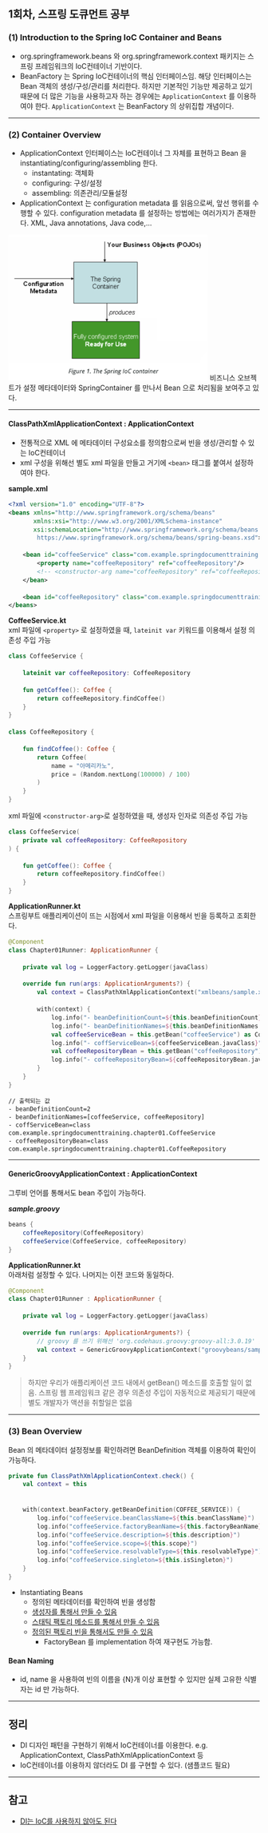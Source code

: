 ## 1회차, 스프링 도큐먼트 공부


### (1) Introduction to the Spring IoC Container and Beans
* org.springframework.beans 와 org.springframework.context 패키지는 스프링 프레임워크의 IoC컨테이너 기반이다.
* BeanFactory 는 Spring IoC컨테이너의 핵심 인터페이스임. 해당 인터페이스는 Bean 객체의 생성/구성/관리를 처리한다. 하지만 기본적인 기능만 제공하고 있기 때문에 더 많은 기능을 사용하고자 하는 경우에는 `ApplicationContext` 를 이용하여야 한다. `ApplicationContext` 는 BeanFactory 의 상위집합 개념이다. 

---

### (2) Container Overview
* ApplicationContext 인터페이스는 IoC컨테이너 그 자체를 표현하고 Bean 을 instantiating/configuring/assembling 한다.
  * instantating: 객체화
  * configuring: 구성/설정
  * assembling: 의존관리/모듈설정
* ApplicationContext 는 configuration metadata 를 읽음으로써, 앞선 행위를 수행할 수 있다. configuration metadata 를 설정하는 방법에는 여러가지가 존재한다. XML, Java annotations, Java code,...

<img src="../Image/20231028_springdoc01.png" width="400" />
비즈니스 오브젝트가 설정 메타데이터와 SpringContainer 를 만나서 Bean 으로 처리됨을 보여주고 있다.

--- 

#### ClassPathXmlApplicationContext : ApplicationContext
* 전통적으로 XML 에 메타데이터 구성요소를 정의함으로써 빈을 생성/관리할 수 있는 IoC컨테이너
* xml 구성을 위해선 별도 xml 파일을 만들고 거기에 `<bean>` 태그를 붙여서 설정하여야 한다.

__sample.xml__
```xml
<?xml version="1.0" encoding="UTF-8"?>
<beans xmlns="http://www.springframework.org/schema/beans"
       xmlns:xsi="http://www.w3.org/2001/XMLSchema-instance"
       xsi:schemaLocation="http://www.springframework.org/schema/beans
		https://www.springframework.org/schema/beans/spring-beans.xsd">

    <bean id="coffeeService" class="com.example.springdocumenttraining.chapter01.CoffeeService">
        <property name="coffeeRepository" ref="coffeeRepository"/>
        <!-- <constructor-arg name="coffeeRepository" ref="coffeeRepository"/> -->
    </bean>

    <bean id="coffeeRepository" class="com.example.springdocumenttraining.chapter01.CoffeeRepository"/>
</beans>
```

__CoffeeService.kt__   
xml 파일에 `<property>` 로 설정하였을 때, `lateinit var` 키워드를 이용해서 설정 의존성 주입 가능
```kotlin
class CoffeeService {

    lateinit var coffeeRepository: CoffeeRepository

    fun getCoffee(): Coffee {
        return coffeeRepository.findCoffee()
    }
}

class CoffeeRepository {

    fun findCoffee(): Coffee {
        return Coffee(
            name = "아메리카노",
            price = (Random.nextLong(100000) / 100)
        )
    }
}
```

xml 파일에 `<constructor-arg>`로 설정하였을 때, 생성자 인자로 의존성 주입 가능
```kotlin
class CoffeeService(
    private val coffeeRepository: CoffeeRepository
) {

    fun getCoffee(): Coffee {
        return coffeeRepository.findCoffee()
    }
}
```

__ApplicationRunner.kt__   
스프링부트 애플리케이션이 뜨는 시점에서 xml 파일을 이용해서 빈을 등록하고 조회한다.
```kotlin
@Component
class Chapter01Runner: ApplicationRunner {

    private val log = LoggerFactory.getLogger(javaClass)

    override fun run(args: ApplicationArguments?) {
        val context = ClassPathXmlApplicationContext("xmlbeans/sample.xml")

        with(context) {
            log.info("- beanDefinitionCount=${this.beanDefinitionCount}")
            log.info("- beanDefinitionNames=${this.beanDefinitionNames.toList()}")
            val coffeeServiceBean = this.getBean("coffeeService") as CoffeeService
            log.info("- coffServiceBean=${coffeeServiceBean.javaClass}")
            val coffeeRepositoryBean = this.getBean("coffeeRepository") as CoffeeRepository
            log.info("- coffeeRepositoryBean=${coffeeRepositoryBean.javaClass}")
        }
    }
}
```

```console
// 출력되는 값
- beanDefinitionCount=2
- beanDefinitionNames=[coffeeService, coffeeRepository]
- coffServiceBean=class com.example.springdocumenttraining.chapter01.CoffeeService
- coffeeRepositoryBean=class com.example.springdocumenttraining.chapter01.CoffeeRepository
```

--- 

#### GenericGroovyApplicationContext : ApplicationContext
그루비 언어를 통해서도 bean 주입이 가능하다.   

___sample.groovy___
```groovy
beans {
    coffeeRepository(CoffeeRepository)
    coffeeService(CoffeeService, coffeeRepository)
}
```

__ApplicationRunner.kt__   
아래처럼 설정할 수 있다. 나머지는 이전 코드와 동일하다.
```kotlin
@Component
class Chapter01Runner : ApplicationRunner {

    private val log = LoggerFactory.getLogger(javaClass)

    override fun run(args: ApplicationArguments?) {
        // groovy 를 쓰기 위해선 'org.codehaus.groovy:groovy-all:3.0.19' 를 추가.
        val context = GenericGroovyApplicationContext("groovybeans/sample.groovy")
    }
}
```

> 하지만 우리가 애플리케이션 코드 내에서 getBean() 메소드를 호출할 일이 없음. 스프링 웹 프레임워크 같은 경우 의존성 주입이 자동적으로 제공되기 때문에 별도 개발자가 액션을 취할일은 없음

--- 

### (3) Bean Overview
Bean 의 메타데이터 설정정보를 확인하려면 BeanDefinition 객체를 이용하여 확인이 가능하다.
```kotlin
private fun ClassPathXmlApplicationContext.check() {
    val context = this


    with(context.beanFactory.getBeanDefinition(COFFEE_SERVICE)) {
        log.info("coffeeService.beanClassName=${this.beanClassName}")
        log.info("coffeeService.factoryBeanName=${this.factoryBeanName}")
        log.info("coffeeService.description=${this.description}")
        log.info("coffeeService.scope=${this.scope}")
        log.info("coffeeService.resolvableType=${this.resolvableType}")
        log.info("coffeeService.singleton=${this.isSingleton}")
    }
}
```
* Instantiating Beans
  * 정의된 메타데이터를 확인하여 빈을 생성함
  * [생성자를 통해서 만들 수 있음](https://docs.spring.io/spring-framework/reference/core/beans/definition.html#beans-factory-class-ctor)
  * [스태틱 팩토리 메소드를 통해서 만들 수 있음](https://docs.spring.io/spring-framework/reference/core/beans/definition.html#beans-factory-class-static-factory-method)
  * [정의된 팩토리 빈을 통해서도 만들 수 있음](https://docs.spring.io/spring-framework/reference/core/beans/definition.html#beans-factory-class-instance-factory-method)
    * FactoryBean<T> 를 implementation 하여 재구현도 가능함.
#### Bean Naming
* id, name 을 사용하여 빈의 이름을 {N}개 이상 표현할 수 있지만 실제 고유한 식별자는 id 만 가능하다.

---

## 정리
* DI 디자인 패턴을 구현하기 위해서 IoC컨테이너를 이용한다. e.g. ApplicationContext, ClassPathXmlApplicationContext 등
* IoC컨테이너를 이용하지 않더라도 DI 를 구현할 수 있다. (샘플코드 필요)

---

## 참고
* [DI는 IoC를 사용하지 않아도 된다](https://jwchung.github.io/DI%EB%8A%94-IoC%EB%A5%BC-%EC%82%AC%EC%9A%A9%ED%95%98%EC%A7%80-%EC%95%8A%EC%95%84%EB%8F%84-%EB%90%9C%EB%8B%A4)

